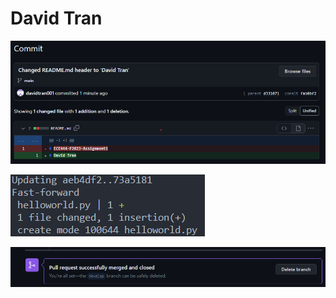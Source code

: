 # David Tran
![Image of commit](media/A1.png)

![Merge result](media/A2.png)

![Successful merge from PR](media/A3.png)